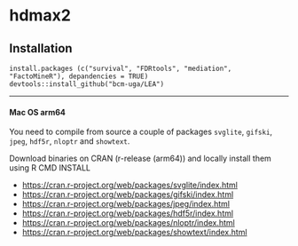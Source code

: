 # hdmax2

## Installation 


```
install.packages (c("survival", "FDRtools", "mediation", "FactoMineR"), depandencies = TRUE)
devtools::install_github("bcm-uga/LEA")
```

***
#### Mac OS arm64 

You need to compile from source a couple of packages `svglite`, `gifski`, `jpeg`, `hdf5r`, `nloptr` and `showtext`.  

Download binaries on CRAN (r-release (arm64)) and locally install them using R CMD INSTALL

- https://cran.r-project.org/web/packages/svglite/index.html
- https://cran.r-project.org/web/packages/gifski/index.html
- https://cran.r-project.org/web/packages/jpeg/index.html
- https://cran.r-project.org/web/packages/hdf5r/index.html
- https://cran.r-project.org/web/packages/nloptr/index.html
- https://cran.r-project.org/web/packages/showtext/index.html
